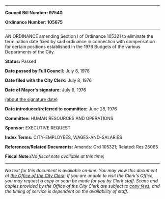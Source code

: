 

********

**Council Bill Number: 97540**
   
**Ordinance Number: 105675**
********

 AN ORDINANCE amending Section I of Ordinance 105321 to eliminate the termination date fixed by said ordinance in connection with compensation for certain positions established in the 1976 Budgets of the various Departments of the City.

**Status:** Passed
   
**Date passed by Full Council:** July 6, 1976
   
**Date filed with the City Clerk:** July 8, 1976
   
**Date of Mayor's signature:** July 8, 1976
   
[(about the signature date)](/~public/approvaldate.htm)
   
   
   
**Date introduced/referred to committee:** June 28, 1976
   
**Committee:** HUMAN RESOURCES AND OPERATIONS
   
**Sponsor:** EXECUTIVE REQUEST
   
   
**Index Terms:** CITY-EMPLOYEES, WAGES-AND-SALARIES

**References/Related Documents:** Amends: Ord 105321; Related: Res 25065

**Fiscal Note:**_(No fiscal note available at this time)_
********

_No text for this document is available on-line. You may view this document at [the Office of the City Clerk](http://www.seattle.gov/leg/clerk/contactUs.htm). If you are unable to visit the Clerk's Office, you may request a copy or scan be made for you by Clerk staff. Scans and copies provided by the Office of the City Clerk are subject to [copy fees](http://clerk.seattle.gov/~public/clerkfees.htm), and the timing of service is dependent on the availability of staff._

